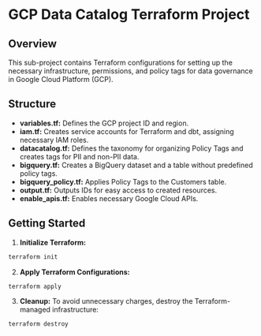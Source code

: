 # GCP Data Catalog Terraform Project

## Overview

This sub-project contains Terraform configurations for setting up the necessary infrastructure, permissions, and policy tags for data governance in Google Cloud Platform (GCP).

## Structure

- **variables.tf:** Defines the GCP project ID and region.
- **iam.tf:** Creates service accounts for Terraform and dbt, assigning necessary IAM roles.
- **datacatalog.tf:** Defines the taxonomy for organizing Policy Tags and creates tags for PII and non-PII data.
- **bigquery.tf:** Creates a BigQuery dataset and a table without predefined policy tags.
- **bigquery_policy.tf:** Applies Policy Tags to the Customers table.
- **output.tf:** Outputs IDs for easy access to created resources.
- **enable_apis.tf:** Enables necessary Google Cloud APIs.

## Getting Started

1. **Initialize Terraform:**
```bash
terraform init
```
2. **Apply Terraform Configurations:**
```bash
terraform apply
```
3. **Cleanup:**
To avoid unnecessary charges, destroy the Terraform-managed infrastructure:
```bash
terraform destroy
```